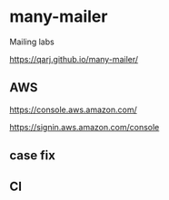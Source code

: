 # many-mailer

Mailing labs

https://qarj.github.io/many-mailer/

## AWS

https://console.aws.amazon.com/

https://signin.aws.amazon.com/console

## case fix

## CI
